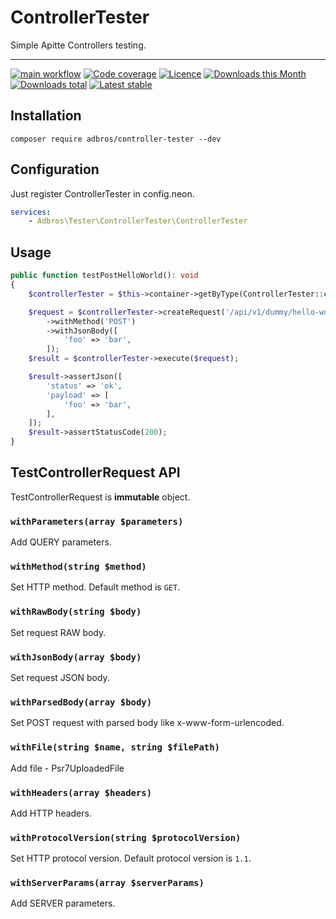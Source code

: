 # ControllerTester
Simple Apitte Controllers testing.

---

[![main workflow](https://github.com/adbrosaci/controller-tester/actions/workflows/main.yml/badge.svg)](https://github.com/adbrosaci/controller-tester/actions/workflows/main.yml)
[![Code coverage](https://img.shields.io/coveralls/adbrosaci/controller-tester.svg?style=flat-square)](https://coveralls.io/r/adbrosaci/controller-tester)
[![Licence](https://img.shields.io/packagist/l/adbros/controller-tester.svg?style=flat-square)](https://packagist.org/packages/adbros/controller-tester)
[![Downloads this Month](https://img.shields.io/packagist/dm/adbros/controller-tester.svg?style=flat-square)](https://packagist.org/packages/adbros/controller-tester)
[![Downloads total](https://img.shields.io/packagist/dt/adbros/controller-tester.svg?style=flat-square)](https://packagist.org/packages/adbros/controller-tester)
[![Latest stable](https://img.shields.io/packagist/v/adbros/controller-tester.svg?style=flat-square)](https://packagist.org/packages/adbros/controller-tester)

## Installation
```shell
composer require adbros/controller-tester --dev
```

## Configuration
Just register ControllerTester in config.neon.

```yaml
services:
    - Adbros\Tester\ControllerTester\ControllerTester
```

## Usage
```php
public function testPostHelloWorld(): void
{
    $controllerTester = $this->container->getByType(ControllerTester::class);

    $request = $controllerTester->createRequest('/api/v1/dummy/hello-world')
        ->withMethod('POST')
        ->withJsonBody([
            'foo' => 'bar',
        ]);
    $result = $controllerTester->execute($request);

    $result->assertJson([
        'status' => 'ok',
        'payload' => [
            'foo' => 'bar',
        ],
    ]);
    $result->assertStatusCode(200);
}
```

## TestControllerRequest API
TestControllerRequest is **immutable** object.

### `withParameters(array $parameters)`
Add QUERY parameters.

### `withMethod(string $method)`
Set HTTP method. Default method is `GET`.

### `withRawBody(string $body)`
Set request RAW body.

### `withJsonBody(array $body)`
Set request JSON body.

### `withParsedBody(array $body)`
Set POST request with parsed body like x-www-form-urlencoded.

### `withFile(string $name, string $filePath)`
Add file - Psr7UploadedFile

### `withHeaders(array $headers)`
Add HTTP headers.

### `withProtocolVersion(string $protocolVersion)`
Set HTTP protocol version. Default protocol version is `1.1`.

### `withServerParams(array $serverParams)`
Add SERVER parameters.

